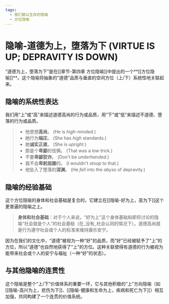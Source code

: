 ```yaml
---
tags:
  - 我们赖以生存的隐喻
  - 方位隐喻
---
```


# 隐喻-道德为上，堕落为下 (VIRTUE IS UP; DEPRAVITY IS DOWN)

“道德为上，堕落为下”是在[[章节-第四章 方位隐喻]]中提出的一个**[[方位隐喻]]**。这个隐喻将抽象的“道德”品质与垂直的空间方位（上/下）系统性地关联起来。

## 隐喻的系统性表达

我们用“上”或“高”来描述道德高尚的行为或品质，用“下”或“低”来描述不道德、堕落的行为或品质。

> - 他思想**高尚**。 (He is _high_-minded.)
> - 她行为**端庄**。 (She has _high_ standards.)
> - 她**诚实正直**。 (She is _upright_.)
> - 那是个**卑鄙**的伎俩。 (That was a _low_ trick.)
> - 不要**卑鄙狡诈**。 (Don't be _underhanded_.)
> - 我不会**卑躬屈膝**的。 (I wouldn't _stoop_ to that.)
> - 他坠入了堕落的**深渊**。 (He _fell_ into the _abyss_ of depravity.)

## 隐喻的经验基础

这个方位隐喻的身体和社会基础是复合的，它建立在[[隐喻-好为上，恶为下]]这个更普遍的隐喻之上。

> **身体和社会基础**：对于个人来说，“好为上”这个身体基础和即将讨论的隐喻“社会就是个人”的社会基础（在_没有_社会认同的情况下）。道德高尚就是行为遵守社会或个人的标准来维持康乐安宁。

因为在我们的文化中，“道德”被视为一种“好”的品质，而“好”已经被赋予了“上”的方位，所以“道德”也自然地获得了“上”的方位。这种关联使得有道德的行为被视为能带来社会或个人的安宁与福祉（一种“好”的状态）。

## 与其他隐喻的连贯性

这个隐喻是整个“上/下”价值体系的重要一环，它与其他积极的“上”方向隐喻（如[[隐喻-高兴为上，悲伤为下]]、[[隐喻-健康和生命为上，疾病和死亡为下]]）相互加强，共同构建了一个连贯的价值系统。